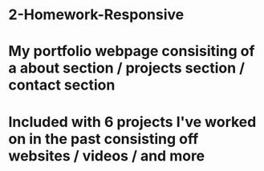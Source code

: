 # 2-Homework-Responsive
# My portfolio webpage consisiting of a about section / projects section / contact section
# Included with 6 projects I've worked on in the past consisting off websites / videos / and more

